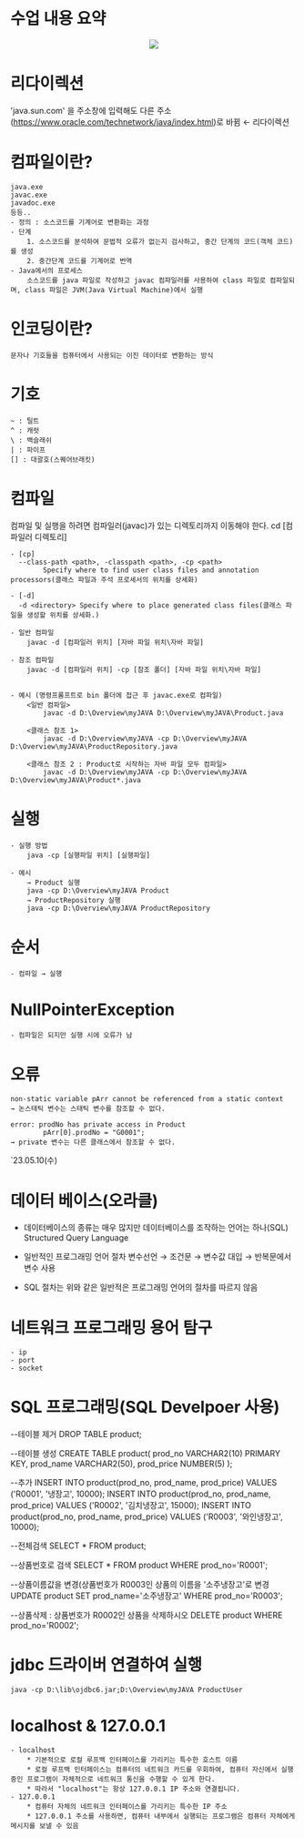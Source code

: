 # 수업 내용 요약
<p align="center">
  <img src="https://github.com/yelo-o/JavaAcademy/assets/64743180/88704eaa-77ae-4558-ac7f-a1d3aacebbd5">
</p>


# 리다이렉션
'java.sun.com' 을 주소창에 입력해도 다른 주소(https://www.oracle.com/technetwork/java/index.html)로 바뀜 ← 리다이렉션

# 컴파일이란? 
	java.exe
	javac.exe
	javadoc.exe
	등등..
	- 정의 : 소스코드를 기계어로 변환화는 과정
	- 단계
		1. 소스코드를 분석하여 문법적 오류가 없는지 검사하고, 중간 단계의 코드(객체 코드)를 생성
		2. 중간단계 코드를 기계어로 번역
	- Java에서의 프로세스
		소스코드를 java 파일로 작성하고 javac 컴파일러를 사용하여 class 파일로 컴파일되며, class 파일은 JVM(Java Virtual Machine)에서 실행
	
# 인코딩이란?
	문자나 기호들을 컴퓨터에서 사용되는 이진 데이터로 변환하는 방식
	
# 기호
	~ : 틸트
	^ : 캐럿
	\ : 백슬래쉬
	| : 파이프
	[] : 대괄호(스퀘어브래킷)
	
# 컴파일
컴파일 및 실행을 하려면 컴파일러(javac)가 있는 디렉토리까지 이동해야 한다. 
cd [컴파일러 디렉토리]
	
	- [cp]
	  --class-path <path>, -classpath <path>, -cp <path>
			Specify where to find user class files and annotation processors(클래스 파일과 주석 프로세서의 위치를 상세화)
	  
	- [-d]
	  -d <directory> Specify where to place generated class files(클래스 파일을 생성할 위치를 상세화.)
	
	- 일반 컴파일
		javac -d [컴파일러 위치] [자바 파일 위치\자바 파일]
		
	- 참조 컴파일
		javac -d [컴파일러 위치] -cp [참조 폴더] [자바 파일 위치\자바 파일]


	- 예시 (명령프롬프트로 bin 폴더에 접근 후 javac.exe로 컴파일)
		<일반 컴파일>
			javac -d D:\Overview\myJAVA D:\Overview\myJAVA\Product.java

		<클래스 참조 1>
			javac -d D:\Overview\myJAVA -cp D:\Overview\myJAVA D:\Overview\myJAVA\ProductRepository.java

		<클래스 참조 2 : Product로 시작하는 자바 파일 모두 컴파일>
			javac -d D:\Overview\myJAVA -cp D:\Overview\myJAVA D:\Overview\myJAVA\Product*.java

# 실행
	- 실행 방법
		java -cp [실행파일 위치] [실행파일]

	- 예시
		→ Product 실행
		java -cp D:\Overview\myJAVA Product 
		→ ProductRepository 실행
		java -cp D:\Overview\myJAVA ProductRepository 
	
	
# 순서 
	- 컴파일 → 실행

# NullPointerException
	- 컴파일은 되지만 실행 시에 오류가 남
	
# 오류 
	non-static variable pArr cannot be referenced from a static context
	→ 논스태틱 변수는 스태틱 변수를 참조할 수 없다.

	error: prodNo has private access in Product
			pArr[0].prodNo = "G0001";
	→ private 변수는 다른 클래스에서 참조할 수 없다.

`23.05.10(수)
# 데이터 베이스(오라클)
- 데이터베이스의 종류는 매우 많지만 데이터베이스를 조작하는 언어는 하나(SQL) Structured Query Language

- 일반적인 프로그래밍 언어 절차
	변수선언 → 조건문 → 변수값 대입 → 반복문에서 변수 사용

- SQL 절차는 위와 같은 일반적은 프로그래밍 언어의 절차를 따르지 않음
	
	
# 네트워크 프로그래밍 용어 탐구
	- ip
	- port
	- socket
	
	
# SQL 프로그래밍(SQL Develpoer 사용)
--테이블 제거
DROP TABLE product;

--테이블 생성
CREATE TABLE product(
prod_no VARCHAR2(10) PRIMARY KEY,
prod_name VARCHAR2(50),
prod_price NUMBER(5)
);

--추가
INSERT INTO product(prod_no, prod_name, prod_price) VALUES ('R0001', '냉장고', 10000);
INSERT INTO product(prod_no, prod_name, prod_price) VALUES ('R0002', '김치냉장고', 15000);
INSERT INTO product(prod_no, prod_name, prod_price) VALUES ('R0003', '와인냉장고', 10000);

--전체검색
SELECT * FROM product;

--상품번호로 검색
SELECT * FROM product WHERE prod_no='R0001';

--상품이름값을 변경(상품번호가 R0003인 상품의 이름을 '소주냉장고'로 변경
UPDATE product SET prod_name='소주냉장고' WHERE prod_no='R0003';

--상품삭제 : 상품번호가 R0002인 상품을 삭제하시오
DELETE product WHERE prod_no='R0002';

# jdbc 드라이버 연결하여 실행
	java -cp D:\lib\ojdbc6.jar;D:\Overview\myJAVA ProductUser
	
# localhost & 127.0.0.1
	- localhost
		* 기본적으로 로컬 루프백 인터페이스를 가리키는 특수한 호스트 이름
		* 로컬 루프백 인터페이스는 컴퓨터의 네트워크 카드를 우회하여, 컴퓨터 자신에서 실행 중인 프로그램이 자체적으로 네트워크 통신을 수행할 수 있게 한다.
		* 따라서 "localhost"는 항상 127.0.0.1 IP 주소와 연결됩니다.
	- 127.0.0.1
		* 컴퓨터 자체의 네트워크 인터페이스를 가리키는 특수한 IP 주소
		* 127.0.0.1 주소를 사용하면, 컴퓨터 내부에서 실행되는 프로그램은 컴퓨터 자체에게 메시지를 보낼 수 있음